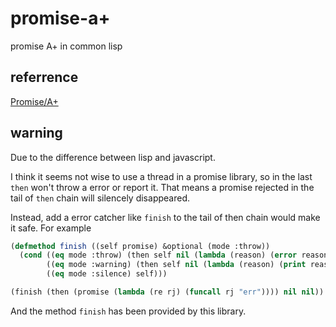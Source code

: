 # promise-a+
promise A+ in common lisp

## referrence
[Promise/A+](https://promisesaplus.com/)

## warning
Due to the difference between lisp and javascript.

I think it seems not wise to use a thread in a promise library, so in the last `then` won't throw a error or report it. That means a promise rejected in the tail of `then` chain will silencely disappeared.

Instead, add a error catcher like `finish` to the tail of then chain would make it safe. For example
``` lisp
(defmethod finish ((self promise) &optional (mode :throw))
  (cond ((eq mode :throw) (then self nil (lambda (reason) (error reason))))
        ((eq mode :warning) (then self nil (lambda (reason) (print reason))))
        ((eq mode :silence) self)))

(finish (then (promise (lambda (re rj) (funcall rj "err")))) nil nil))
```

And the method `finish` has been provided by this library.
